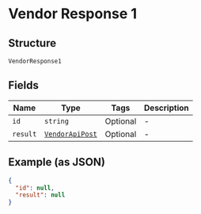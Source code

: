 
# Vendor Response 1

## Structure

`VendorResponse1`

## Fields

| Name | Type | Tags | Description |
|  --- | --- | --- | --- |
| `id` | `string` | Optional | - |
| `result` | [`VendorApiPost`](/doc/models/vendor-api-post.md) | Optional | - |

## Example (as JSON)

```json
{
  "id": null,
  "result": null
}
```

